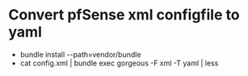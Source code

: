 # Convert pfSense xml configfile to yaml

* bundle install --path=vendor/bundle
* cat config.xml | bundle exec gorgeous -F xml -T yaml | less

